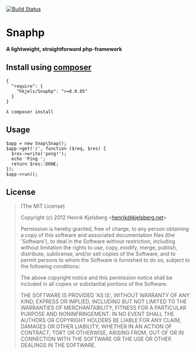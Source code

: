 [![Build Status](https://secure.travis-ci.org/hkjels/Snaphp.png)](http://travis-ci.org/hkjels/Snaphp)

# Snaphp

__A lightweight, straightforward php-framework__


## Install using [composer](http://getcomposer.org/)

    {
      "require": {
        "hkjels/Snaphp": ">=0.0.05"
      }
    }

    λ composer install


## Usage

    $app = new Snap\Snap();
    $app->get('/', function ($req, $res) {
      $res->write('pong!');
      echo 'Ping ';
      return $res::DONE;
    });
    $app->run();


## License

> (The MIT License)
>
> Copyright (c) 2012 Henrik Kjelsberg &lt;henrik@kjelsberg.net&gt;
>
> Permission is hereby granted, free of charge, to any person obtaining
> a copy of this software and associated documentation files (the
> 'Software'), to deal in the Software without restriction, including
> without limitation the rights to use, copy, modify, merge, publish,
> distribute, sublicense, and/or sell copies of the Software, and to
> permit persons to whom the Software is furnished to do so, subject to
> the following conditions:
>
> The above copyright notice and this permission notice shall be
> included in all copies or substantial portions of the Software.
>
> THE SOFTWARE IS PROVIDED 'AS IS', WITHOUT WARRANTY OF ANY KIND,
> EXPRESS OR IMPLIED, INCLUDING BUT NOT LIMITED TO THE WARRANTIES OF
> MERCHANTABILITY, FITNESS FOR A PARTICULAR PURPOSE AND NONINFRINGEMENT.
> IN NO EVENT SHALL THE AUTHORS OR COPYRIGHT HOLDERS BE LIABLE FOR ANY
> CLAIM, DAMAGES OR OTHER LIABILITY, WHETHER IN AN ACTION OF CONTRACT,
> TORT OR OTHERWISE, ARISING FROM, OUT OF OR IN CONNECTION WITH THE
> SOFTWARE OR THE USE OR OTHER DEALINGS IN THE SOFTWARE.

